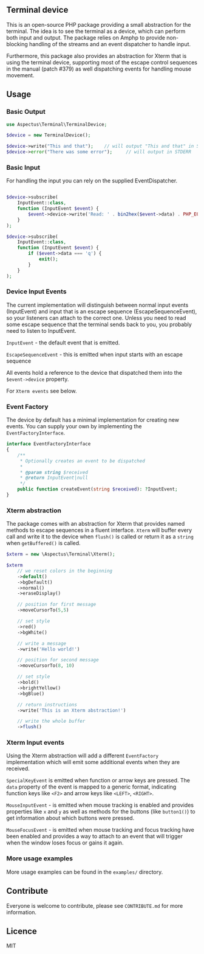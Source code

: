 ## Terminal device

This is an open-source PHP package providing a small abstraction for the terminal. The idea is to
see the terminal as a device, which can perform both input and output. The package
relies on Amphp to provide non-blocking handling of the streams and an event dispatcher 
to handle input.

Furthermore, this package also provides an abstraction for Xterm that is using the terminal device,
supporting most of the escape control sequences in the manual (patch #379) as well dispatching events
for handling mouse movement.

## Usage

### Basic Output

```php
use Aspectus\Terminal\TerminalDevice;

$device = new TerminalDevice();

$device->write("This and that");    // will output "This and that" in STDOUT
$device->error("There was some error");     // will output in STDERR
```

### Basic Input

For handling the input you can rely on the supplied EventDispatcher. 

```php

$device->subscribe(
    InputEvent::class,
    function (InputEvent $event) {
        $event->device->write('Read: ' . bin2hex($event->data) . PHP_EOL);
    }
);

$device->subscribe(
    InputEvent::class,
    function (InputEvent $event) {
        if ($event->data === 'q') {
            exit();
        }
    }
);
```

### Device Input Events

The current implementation will distinguish between normal input events (InputEvent)
and input that is an escape sequence (EscapeSequenceEvent), so your listeners can
attach to the correct one. Unless you need to read some escape sequence that the
terminal sends back to you, you probably need to listen to InputEvent.

`InputEvent` - the default event that is emitted.

`EscapeSequenceEvent` - this is emitted when input starts with an escape sequence

All events hold a reference to the device that dispatched them into the `$event->device` property.

For `Xterm events` see below.

### Event Factory

The device by default has a minimal implementation for creating new events. You
can supply your own by implementing the `EventFactoryInterface`.

```php
interface EventFactoryInterface
{
    /**
     * Optionally creates an event to be dispatched
     *
     * @param string $received
     * @return InputEvent|null
     */
    public function createEvent(string $received): ?InputEvent;
}
```

### Xterm abstraction

The package comes with an abstraction for Xterm that provides named methods to escape sequences in
a fluent interface. `Xterm` will buffer every call and write it to the device when `flush()` is called
or return it as a `string` when `getBuffered()` is called.

```php
$xterm = new \Aspectus\Terminal\Xterm();

$xterm
    // we reset colors in the beginning
    ->default()
    ->bgDefault()
    ->normal()
    ->eraseDisplay()

    // position for first message
    ->moveCursorTo(5,5)

    // set style
    ->red()
    ->bgWhite()

    // write a message
    ->write('Hello world!')

    // position for second message
    ->moveCursorTo(8, 10)

    // set style
    ->bold()
    ->brightYellow()
    ->bgBlue()

    // return instructions
    ->write('This is an Xterm abstraction!')

    // write the whole buffer
    ->flush()
```

### Xterm Input events

Using the Xterm abstraction will add a different `EventFactory` implementation which will emit some
additional events when they are received.

`SpecialKeyEvent` is emitted when function or arrow keys are pressed. The `data` property of
the event is mapped to a generic format, indicating function keys like `<F2>` and arrow keys
like `<LEFT>`, `<RIGHT>`.

`MouseInputEvent` - is emitted when mouse tracking is enabled and provides properties like `x` and
`y` as well as methods for the buttons (like `button1()`) to get information about which buttons
were pressed.

`MouseFocusEvent` - is emitted when mouse tracking and focus tracking have been enabled and provides
a way to attach to an event that will trigger when the window loses focus or gains it again.

### More usage examples

More usage examples can be found in the `examples/` directory.


## Contribute

Everyone is welcome to contribute, please see `CONTRIBUTE.md` for more information.

## Licence

MIT